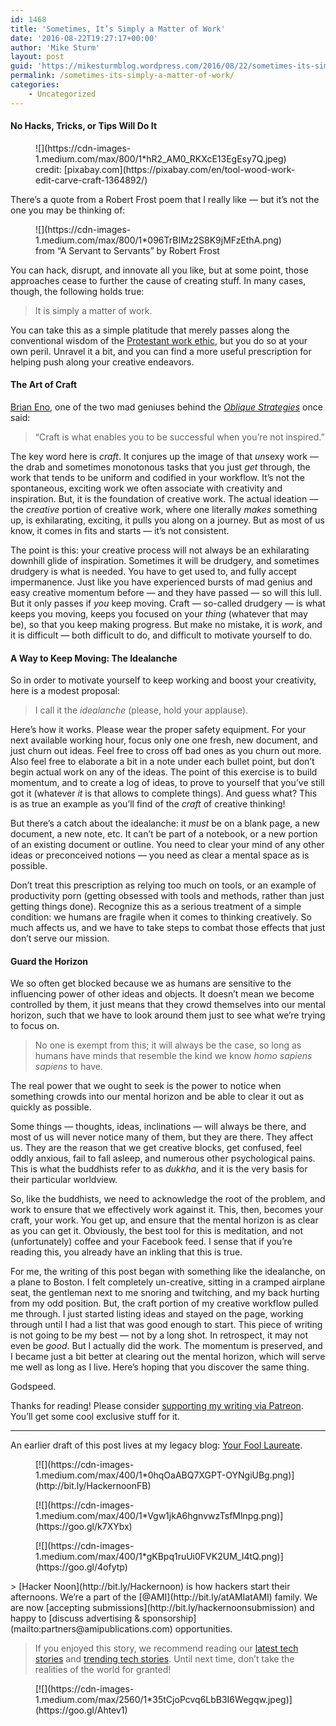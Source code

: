 ```yaml
---
id: 1468
title: 'Sometimes, It’s Simply a Matter of Work'
date: '2016-08-22T19:27:17+00:00'
author: 'Mike Sturm'
layout: post
guid: 'https://mikesturmblog.wordpress.com/2016/08/22/sometimes-its-simply-a-matter-of-work/'
permalink: /sometimes-its-simply-a-matter-of-work/
categories:
    - Uncategorized
---
```


#### No Hacks, Tricks, or Tips Will Do It

<figure class="wp-caption">![](https://cdn-images-1.medium.com/max/800/1*hR2_AM0_RKXcE13EgEsy7Q.jpeg)<figcaption class="wp-caption-text">credit: [pixabay.com](https://pixabay.com/en/tool-wood-work-edit-carve-craft-1364892/)</figcaption></figure>There’s a quote from a Robert Frost poem that I really like — but it’s not the one you may be thinking of:

<figure class="wp-caption">![](https://cdn-images-1.medium.com/max/800/1*096TrBIMz2S8K9jMFzEthA.png)<figcaption class="wp-caption-text">from “A Servant to Servants” by Robert Frost</figcaption></figure>You can hack, disrupt, and innovate all you like, but at some point, those approaches cease to further the cause of creating stuff. In many cases, though, the following holds true:

> It is simply a matter of work.

You can take this as a simple platitude that merely passes along the conventional wisdom of the [Protestant work ethic](https://en.wikipedia.org/wiki/Protestant_work_ethic), but you do so at your own peril. Unravel it a bit, and you can find a more useful prescription for helping push along your creative endeavors.

#### The Art of Craft

[Brian Eno](https://en.wikipedia.org/wiki/Brian_Eno), one of the two mad geniuses behind the [*Oblique Strategies*](http://www.rtqe.net/ObliqueStrategies/OSintro.html) once said:

> “Craft is what enables you to be successful when you’re not inspired.”

The key word here is *craft*. It conjures up the image of that *un*sexy work — the drab and sometimes monotonous tasks that you just *get* through, the work that tends to be uniform and codified in your workflow. It’s not the spontaneous, exciting work we often associate with creativity and inspiration. But, it is the foundation of creative work. The actual ideation — the *creative* portion of creative work, where one literally *makes* something up, is exhilarating, exciting, it pulls you along on a journey. But as most of us know, it comes in fits and starts — it’s not consistent.

The point is this: your creative process will not always be an exhilarating downhill glide of inspiration. Sometimes it will be drudgery, and sometimes drudgery is what is needed. You have to get used to, and fully accept impermanence. Just like you have experienced bursts of mad genius and easy creative momentum before — and they have passed — so will this lull. But it only passes if *you* keep moving. Craft — so-called drudgery — is what keeps you moving, keeps you focused on your *thing* (whatever that may be), so that you keep making progress. But make no mistake, it is *work*, and it is difficult — both difficult to do, and difficult to motivate yourself to do.

#### A Way to Keep Moving: The Idealanche

So in order to motivate yourself to keep working and boost your creativity, here is a modest proposal:

> I call it the *idealanche* (please, hold your applause).

Here’s how it works. Please wear the proper safety equipment. For your next available working hour, focus only one one fresh, new document, and just churn out ideas. Feel free to cross off bad ones as you churn out more. Also feel free to elaborate a bit in a note under each bullet point, but don’t begin actual work on any of the ideas. The point of this exercise is to build momentum, and to create a log of ideas, to prove to yourself that you’ve still got it (whatever *it* is that allows to complete things). And guess what? This is as true an example as you’ll find of the *craft* of creative thinking!

But there’s a catch about the idealanche: it *must* be on a blank page, a new document, a new note, etc. It can’t be part of a notebook, or a new portion of an existing document or outline. You need to clear your mind of any other ideas or preconceived notions — you need as clear a mental space as is possible.

Don’t treat this prescription as relying too much on tools, or an example of productivity porn (getting obsessed with tools and methods, rather than just getting things done). Recognize this as a serious treatment of a simple condition: we humans are fragile when it comes to thinking creatively. So much affects us, and we have to take steps to combat those effects that just don’t serve our mission.

#### Guard the Horizon

We so often get blocked because we as humans are sensitive to the influencing power of other ideas and objects. It doesn’t mean we become controlled by them, it just means that they crowd themselves into our mental horizon, such that we have to look around them just to see what we’re trying to focus on.

> No one is exempt from this; it will always be the case, so long as humans have minds that resemble the kind we know *homo sapiens sapiens* to have.

The real power that we ought to seek is the power to notice when something crowds into our mental horizon and be able to clear it out as quickly as possible.

Some things — thoughts, ideas, inclinations — will always be there, and most of us will never notice many of them, but they are there. They affect us. They are the reason that we get creative blocks, get confused, feel oddly anxious, fail to fall asleep, and numerous other psychological pains. This is what the buddhists refer to as *dukkha*, and it is the very basis for their particular worldview.

So, like the buddhists, we need to acknowledge the root of the problem, and work to ensure that we effectively work against it. This, then, becomes your craft, your work. You get up, and ensure that the mental horizon is as clear as you can get it. Obviously, the best tool for this is meditation, and not (unfortunately) coffee and your Facebook feed. I sense that if you’re reading this, you already have an inkling that this is true.

For me, the writing of this post began with something like the idealanche, on a plane to Boston. I felt completely un-creative, sitting in a cramped airplane seat, the gentleman next to me snoring and twitching, and my back hurting from my odd position. But, the craft portion of my creative workflow pulled me through. I just started listing ideas and stayed on the page, working through until I had a list that was good enough to start. This piece of writing is not going to be my best — not by a long shot. In retrospect, it may not even be *good*. But I actually did the work. The momentum is preserved, and I became just a bit better at clearing out the mental horizon, which will serve me well as long as I live. Here’s hoping that you discover the same thing.

Godspeed.

Thanks for reading! Please consider [supporting my writing via Patreon](https://www.patreon.com/Yourfool). You’ll get some cool exclusive stuff for it.

---

An earlier draft of this post lives at my legacy blog: [Your Fool Laureate](http://www.mikesturm.net/oblique-week-by-week-week-6).

<figure>[![](https://cdn-images-1.medium.com/max/400/1*0hqOaABQ7XGPT-OYNgiUBg.png)](http://bit.ly/HackernoonFB)</figure><figure>[![](https://cdn-images-1.medium.com/max/400/1*Vgw1jkA6hgnvwzTsfMlnpg.png)](https://goo.gl/k7XYbx)</figure><figure>[![](https://cdn-images-1.medium.com/max/400/1*gKBpq1ruUi0FVK2UM_I4tQ.png)](https://goo.gl/4ofytp)</figure>> [Hacker Noon](http://bit.ly/Hackernoon) is how hackers start their afternoons. We’re a part of the [@AMI](http://bit.ly/atAMIatAMI) family. We are now [accepting submissions](http://bit.ly/hackernoonsubmission) and happy to [discuss advertising &amp; sponsorship](mailto:partners@amipublications.com) opportunities.

> If you enjoyed this story, we recommend reading our [latest tech stories](http://bit.ly/hackernoonlatestt) and [trending tech stories](https://hackernoon.com/trending). Until next time, don’t take the realities of the world for granted!

<figure>[![](https://cdn-images-1.medium.com/max/2560/1*35tCjoPcvq6LbB3I6Wegqw.jpeg)](https://goo.gl/Ahtev1)</figure>